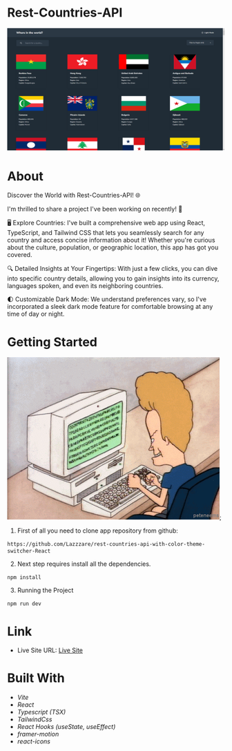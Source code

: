 # Rest-Countries-API

  <img src="./src/assets/Background.PNG">

# About

Discover the World with Rest-Countries-API! 🌐

I'm thrilled to share a project I've been working on recently! 🚀

🖥️ Explore Countries: I've built a comprehensive web app using React, TypeScript, and Tailwind CSS that lets you seamlessly search for any country and access concise information about it! Whether you're curious about the culture, population, or geographic location, this app has got you covered.

🔍 Detailed Insights at Your Fingertips: With just a few clicks, you can dive into specific country details, allowing you to gain insights into its currency, languages spoken, and even its neighboring countries.

🌓 Customizable Dark Mode: We understand preferences vary, so I've incorporated a sleek dark mode feature for comfortable browsing at any time of day or night.

# Getting Started

![.gif](./src/assets/gif.gif);

1. First of all you need to clone app repository from github:

```
https://github.com/Lazzzare/rest-countries-api-with-color-theme-switcher-React
```

2. Next step requires install all the dependencies.

```
npm install
```

3. Running the Project

```
npm run dev
```

# Link

- Live Site URL: [Live Site](https://ecommerce-product-page-lazzzare.vercel.app/)

# Built With

- _Vite_
- _React_
- _Typescript (TSX)_
- _TailwindCss_
- _React Hooks (useState, useEffect)_
- _framer-motion_
- _react-icons_
